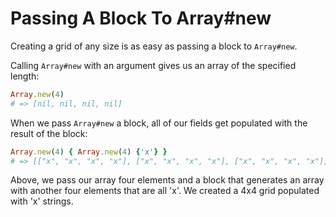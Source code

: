# Passing A Block To Array#new

Creating a grid of any size is as easy as passing a block to `Array#new`.


Calling `Array#new` with an argument gives us an array of the specified length:

```ruby
Array.new(4)
# => [nil, nil, nil, nil]
```

When we pass `Array#new` a block, all of our fields get populated with the result of the block:

```ruby
Array.new(4) { Array.new(4) {'x'} }
# => [["x", "x", "x", "x"], ["x", "x", "x", "x"], ["x", "x", "x", "x"], ["x", "x", "x", "x"]]
```

Above, we pass our array four elements and a block that generates an array with another four elements that are all 'x'. We created a 4x4 grid populated with 'x' strings.
